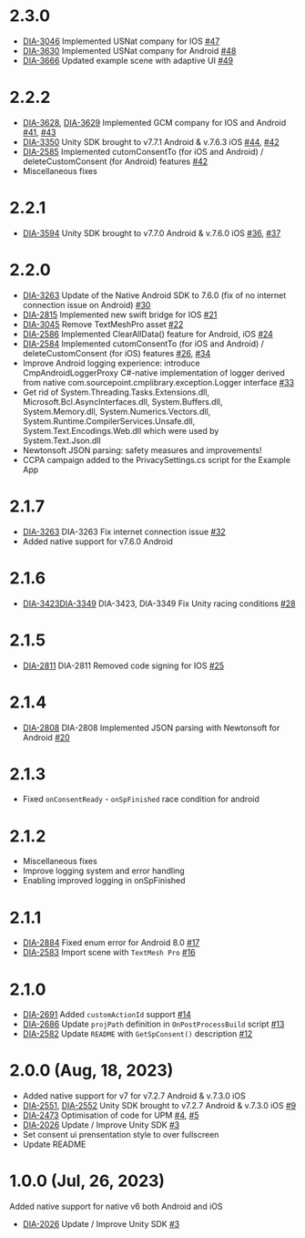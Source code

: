 # 2.3.0
* [DIA-3046](https://sourcepoint.atlassian.net/browse/DIA-3046) Implemented USNat company for IOS [#47](https://github.com/SourcePointUSA/unity-sdk/pull/47)
* [DIA-3630](https://sourcepoint.atlassian.net/browse/DIA-3630) Implemented USNat company for Android [#48](https://github.com/SourcePointUSA/unity-sdk/pull/48)
* [DIA-3666](https://sourcepoint.atlassian.net/browse/DIA-3666) Updated example scene with adaptive UI [#49](https://github.com/SourcePointUSA/unity-sdk/pull/49)

# 2.2.2
* [DIA-3628](https://sourcepoint.atlassian.net/browse/DIA-3628), [DIA-3629](https://sourcepoint.atlassian.net/browse/DIA-3629) Implemented GCM company for IOS and Android [#41](https://github.com/SourcePointUSA/unity-sdk/pull/41), [#43](https://github.com/SourcePointUSA/unity-sdk/pull/43)
* [DIA-3350](https://sourcepoint.atlassian.net/browse/DIA-3350) Unity SDK brought to v7.7.1 Android & v.7.6.3 iOS [#44](https://github.com/SourcePointUSA/unity-sdk/pull/44), [#42](https://github.com/SourcePointUSA/unity-sdk/pull/42)
* [DIA-2585](https://sourcepoint.atlassian.net/browse/DIA-2585) Implemented cutomConsentTo (for iOS and Android) / deleteCustomConsent (for Android) features [#42](https://github.com/SourcePointUSA/unity-sdk/pull/42)
* Miscellaneous fixes

# 2.2.1
* [DIA-3594](https://sourcepoint.atlassian.net/browse/DIA-3594) Unity SDK brought to v7.7.0 Android & v.7.6.0 iOS [#36](https://github.com/SourcePointUSA/unity-sdk/pull/36), [#37](https://github.com/SourcePointUSA/unity-sdk/pull/37)

# 2.2.0
* [DIA-3263](https://sourcepoint.atlassian.net/browse/DIA-3263) Update of the Native Android SDK to 7.6.0 (fix of no internet connection issue on Android) [#30](https://github.com/SourcePointUSA/unity-sdk/pull/30)
* [DIA-2815](https://sourcepoint.atlassian.net/browse/DIA-2815) Implemented new swift bridge for IOS [#21](https://github.com/SourcePointUSA/unity-sdk/pull/21)
* [DIA-3045](https://sourcepoint.atlassian.net/browse/DIA-3045) Remove TextMeshPro asset [#22](https://github.com/SourcePointUSA/unity-sdk/pull/22)
* [DIA-2586](https://sourcepoint.atlassian.net/browse/DIA-2586) Implemented ClearAllData() feature for Android, iOS [#24](https://github.com/SourcePointUSA/unity-sdk/pull/24)
* [DIA-2584](https://sourcepoint.atlassian.net/browse/DIA-2584) Implemented cutomConsentTo (for iOS and Android) / deleteCustomConsent (for iOS) features [#26](https://github.com/SourcePointUSA/unity-sdk/pull/26), [#34](https://github.com/SourcePointUSA/unity-sdk/pull/34)
* Improve Android logging experience: introduce CmpAndroidLoggerProxy C#-native implementation of logger derived from native com.sourcepoint.cmplibrary.exception.Logger interface [#33](https://github.com/SourcePointUSA/unity-sdk/pull/33)
* Get rid of System.Threading.Tasks.Extensions.dll, Microsoft.Bcl.AsyncInterfaces.dll, System.Buffers.dll, System.Memory.dll, System.Numerics.Vectors.dll, System.Runtime.CompilerServices.Unsafe.dll, System.Text.Encodings.Web.dll which were used by System.Text.Json.dll
* Newtonsoft JSON parsing: safety measures and improvements!
* CCPA campaign added to the PrivacySettings.cs script for the Example App

# 2.1.7
* [DIA-3263](https://sourcepoint.atlassian.net/browse/DIA-3263) DIA-3263 Fix internet connection issue [#32](https://github.com/SourcePointUSA/unity-sdk/pull/32)
* Added native support for v7.6.0 Android

# 2.1.6
* [DIA-3423](https://sourcepoint.atlassian.net/browse/DIA-3423)[DIA-3349](https://sourcepoint.atlassian.net/browse/DIA-3349) DIA-3423, DIA-3349 Fix Unity racing conditions [#28](https://github.com/SourcePointUSA/unity-sdk/pull/28)

# 2.1.5
* [DIA-2811](https://sourcepoint.atlassian.net/browse/DIA-2811) DIA-2811 Removed code signing for IOS [#25](https://github.com/SourcePointUSA/unity-sdk/pull/25)

# 2.1.4
* [DIA-2808](https://sourcepoint.atlassian.net/browse/DIA-2808) DIA-2808 Implemented JSON parsing with Newtonsoft for Android [#20](https://github.com/SourcePointUSA/unity-sdk/pull/20)

# 2.1.3
* Fixed `onConsentReady` - `onSpFinished` race condition for android

# 2.1.2
* Miscellaneous fixes
* Improve logging system and error handling
* Enabling improved logging in onSpFinished

# 2.1.1
* [DIA-2884](https://sourcepoint.atlassian.net/browse/DIA-2884) Fixed enum error for Android 8.0 [#17](https://github.com/SourcePointUSA/unity-sdk/pull/17)
* [DIA-2583](https://sourcepoint.atlassian.net/browse/DIA-2583) Import scene with `TextMesh Pro` [#16](https://github.com/SourcePointUSA/unity-sdk/pull/16)

# 2.1.0
* [DIA-2691](https://sourcepoint.atlassian.net/browse/DIA-2691) Added `customActionId` support [#14](https://github.com/SourcePointUSA/unity-sdk/pull/14)
* [DIA-2686](https://sourcepoint.atlassian.net/browse/DIA-2686) Update `projPath` definition in `OnPostProcessBuild` script [#13](https://github.com/SourcePointUSA/unity-sdk/pull/13)
* [DIA-2582](https://sourcepoint.atlassian.net/browse/DIA-2682) Update `README` with `GetSpConsent()` description [#12](https://github.com/SourcePointUSA/unity-sdk/pull/12)

# 2.0.0 (Aug, 18, 2023)
* Added native support for v7 for v7.2.7 Android & v.7.3.0 iOS 
* [DIA-2551](https://sourcepoint.atlassian.net/browse/DIA-2551), [DIA-2552](https://sourcepoint.atlassian.net/browse/DIA-2552) Unity SDK brought to v7.2.7 Android & v.7.3.0 iOS [#9](https://github.com/SourcePointUSA/unity-sdk/pull/9)
* [DIA-2473](https://sourcepoint.atlassian.net/browse/DIA-2473) Optimisation of code for UPM [#4](https://github.com/SourcePointUSA/unity-sdk/pull/4), [#5](https://github.com/SourcePointUSA/unity-sdk/pull/5)
* [DIA-2026](https://sourcepoint.atlassian.net/browse/DIA-2026) Update / Improve Unity SDK [#3](https://github.com/SourcePointUSA/unity-sdk/pull/3)
* Set consent ui prensentation style to over fullscreen
* Update README

# 1.0.0 (Jul, 26, 2023)
Added native support for native v6 both Android and iOS 
* [DIA-2026](https://sourcepoint.atlassian.net/browse/DIA-2026) Update / Improve Unity SDK [#3](https://github.com/SourcePointUSA/unity-sdk/pull/3)
